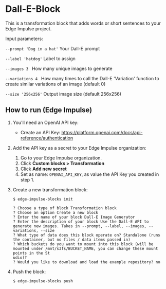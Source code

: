 # Dall-E-Block
 
This is a transformation block that adds words or short sentences to your Edge Impulse project.

Input parameters:

`--prompt 'Dog in a hat'` Your Dall-E prompt

`--label 'hatdog'` Label to assign

`--images 3 `  How many unique images to generate

`--variations 4 `  How many times to call the Dall-E 'Variation' function to create similar variations of an image (default 0)

`--size '256x256'`  Output image size (default 256x256)

## How to run (Edge Impulse)

1. You'll need an OpenAI API key:
    * Create an API Key: https://platform.openai.com/docs/api-reference/authentication

2. Add the API key as a secret to your Edge Impulse organization:
    1. Go to your Edge Impulse organization.
    2. Click **Custom blocks > Transformation**
    3. Click **Add new secret**
    4. Set as name: `OPENAI_API_KEY`, as value the API Key you created in step 1.

3. Create a new transformation block:

    ```
    $ edge-impulse-blocks init

    ? Choose a type of block Transformation block
    ? Choose an option Create a new block
    ? Enter the name of your block Dall-E Image Generator
    ? Enter the description of your block Use the Dall-E API to generate new images. Takes in --prompt, --label, --images, --variations, --size
    ? What type of data does this block operate on? Standalone (runs the container, but no files / data items passed in)
    ? Which buckets do you want to mount into this block (will be mounted under /mnt/s3fs/BUCKET_NAME, you can change these mount points in the St
    udio)?
    ? Would you like to download and load the example repository? no
    ```

4. Push the block:

    ```
    $ edge-impulse-blocks push
    ```
